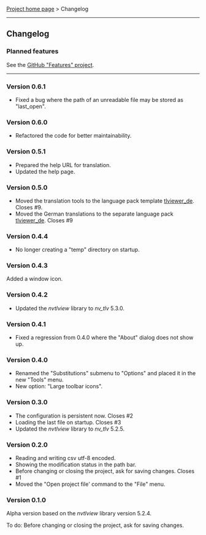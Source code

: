 [Project home page](../) > Changelog

------------------------------------------------------------------------

## Changelog


### Planned features

See the [GitHub "Features" project](https://github.com/users/peter88213/projects/18).

---


### Version 0.6.1

- Fixed a bug where the path of an unreadable file may be stored as "last_open". 


### Version 0.6.0

- Refactored the code for better maintainability.


### Version 0.5.1

- Prepared the help URL for translation.
- Updated the help page.


### Version 0.5.0

- Moved the translation tools to the language pack template [tlviewer_de](https://github.com/peter88213/tlviewer_xx). Closes #9.
- Moved the German translations to the separate language pack [tlviewer_de](https://github.com/peter88213/tlviewer_de). Closes #9


### Version 0.4.4

- No longer creating a "temp" directory on startup.


### Version 0.4.3

Added a window icon.


### Version 0.4.2

- Updated the *nvtlview* library to *nv_tlv* 5.3.0.


### Version 0.4.1

- Fixed a regression from 0.4.0 where the "About" dialog does not show up.


### Version 0.4.0

- Renamed the "Substitutions" submenu to "Options" and placed it in the new "Tools" menu.
- New option: "Large toolbar icons".


### Version 0.3.0

- The configuration is persistent now. Closes #2
- Loading the last file on startup. Closes #3
- Updated the *nvtlview* library to *nv_tlv* 5.2.5.


### Version 0.2.0

- Reading and writing csv utf-8 encoded.
- Showing the modification status in the path bar.
- Before changing or closing the project, ask for saving changes. Closes #1
- Moved the "Open project file' command to the "File" menu.


### Version 0.1.0

Alpha version based on the *nvtlview* library version 5.2.4.

To do: Before changing or closing the project, ask for saving changes.